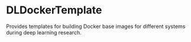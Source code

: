 # DLDockerTemplate
Provides templates for building Docker base images for different systems during deep learning research.
